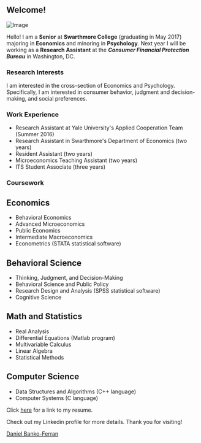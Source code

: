 ## Welcome!

![Image](https://media.licdn.com/mpr/mpr/shrinknp_200_200/AAEAAQAAAAAAAAVSAAAAJDFjNGFjYzg0LTYxNzctNGY3Mi1iZjRiLTYzZjM0ZmUzZWIxNw.jpg)



Hello! I am a **Senior** at **Swarthmore College** (graduating in May 2017) majoring in **Economics** and minoring in **Psychology**. 
Next year I will be working as a **Research Assistant** at the _**Consumer Financial Protection Bureau**_ in Washington, DC. 




### Research Interests

I am interested in the cross-section of Economics and Psychology. Specifically, I am interested in consumer behavior, judgment and decision-making, and social preferences.

### Work Experience
- Research Assistant at Yale University's Applied Cooperation Team (Summer 2016)
- Research Assistant in Swarthmore's Department of Economics (two years)
- Resident Assistant (two years)
- Microeconomics Teaching Assistant (two years)
- ITS Student Associate (three years)

### Coursework
## Economics
- Behavioral Economics
- Advanced Microeconomics
- Public Economics
- Intermediate Macroeconomics
- Econometrics (STATA statistical software)

## Behavioral Science
- Thinking, Judgment, and Decision-Making
- Behavioral Science and Public Policy
- Research Design and Analysis (SPSS statistical software)
- Cognitive Science

## Math and Statistics
- Real Analysis
- Differential Equations (Matlab program)
- Multivariable Calculus
- Linear Algebra
- Statistical Methods

## Computer Science
- Data Structures and Algorithms (C++ language)
- Computer Systems (C language)






Click [here](https://www.dropbox.com/s/rok02wsilwfyr9w/dbankoResume.docx?dl=0) for a link to my resume.
<p>
<script type="text/javascript" src="https://platform.linkedin.com/badges/js/profile.js" async defer></script>

Check out my Linkedin profile for more details. Thank you for visiting!
<div class="LI-profile-badge"  data-version="v1" data-size="medium" data-locale="en_US" data-type="horizontal" data-theme="light" data-vanity="daniel-banko-ferran-4584b951"><a class="LI-simple-link" href='https://www.linkedin.com/in/daniel-banko-ferran-4584b951?trk=profile-badge'>Daniel Banko-Ferran</a></div>
</p>

